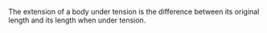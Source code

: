 The extension of a body under tension is the difference between its
original length and its length when under tension.
